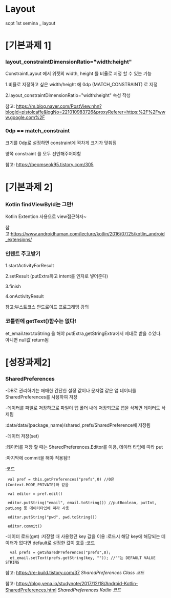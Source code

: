 # Layout
sopt 1st semina _ layout


[기본과제 1]
=============
### layout_constraintDimensionRatio="width:height"

ConstraintLayout 에서 위젯의 width, height 를 비율로 지정 할 수 있는 기능

1.비율로 지정하고 싶은 width/height 에 0dp (MATCH_CONSTRAINT) 로 지정 

2.layout_constraintDimensionRatio="width:height" 속성 작성

참고: https://m.blog.naver.com/PostView.nhn?blogId=pistolcaffe&logNo=221010983726&proxyReferer=https:%2F%2Fwww.google.com%2F


### 0dp == match_constraint

크기를 0dp로 설정하면 constraint에 꽉차게 크기가 맞춰짐

양쪽 constraint 를 모두  선언해주어야함

참고: https://beomseok95.tistory.com/305




[기본과제 2]
=============

### Kotlin findViewById는 그만!

Kotlin Extention 사용으로 view접근하자~

참고:https://www.androidhuman.com/lecture/kotlin/2016/07/25/kotlin_android_extensions/

### 인텐트 주고받기

1.startActivityForResult

2.setResult (putExtra하고 intent를 인자로 넣어준다)

3.finish

4.onActivityResult

참고:부스트코스 안드로이드 프로그래밍 강의


### 코틀린에 getText()함수는 없다!
et_email.text.toString 을 해야 putExtra,getStringExtra에서 제대로 받을 수있다. 아니면 null값 return됨 




[성장과제2]
=============
### SharedPreferences
-DB로 관리하기는 애매한 간단한 설정 값이나 문자열 같은 앱 데이터를 SharedPreferences를 사용하여 저장

-데이터를 파일로 저장하므로 파일이 앱 폴더 내에 저장되므로 앱을 삭제면 데이터도 삭제됨

 :data/data/(package_name)/shared_prefs/SharedPreference에 저장됨
 
-데이터 저장(set)

 :데이터를 저장 할 때는 SharedPreferences.Editor를 이용, 데이터 타입에 따라 put
 
 :마지막에 commit을 해야 적용됨!!
 
 :코드 
 ```
  val pref = this.getPreferences("prefs",0) //0은 (Context.MODE_PRIVATE)와 같음
  
  val editor = pref.edit() 
  
  editor.putString("email", email.toString()) //putBoolean, putInt, putLong 등 데이터타입에 따라 사용
  
  editor.putString("pwd", pwd.toString())
  
  editor.commit()
 ```
 
-데이터 로드(get)
  :저장할 때 사용했던 key 값을 이용
  :로드시 해당 key에 해당되는 데이터가 없다면 default로 설정한 값이 호출
  :코드
  ```
    val prefs = getSharedPreferences("prefs",0);
    et_email.setText(prefs.getString(key, "")); //""는 DEFAULT VALUE STRING
  ```

참고: https://re-build.tistory.com/37 *SharedPreferences Class 코드*

참고: https://blog.yena.io/studynote/2017/12/18/Android-Kotlin-SharedPreferences.html *SharedPreferences Kotlin 코드*
